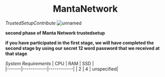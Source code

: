 <h1 align="center">MantaNetwork </h1>

*TrustedSetupContribute*
![unnamed](https://user-images.githubusercontent.com/100621008/204383868-7952c4c5-fd5e-4c86-aec1-0761f7045d2e.jpg)

**second phase of Manta Network trustedsetup**

**if you have participated in the first stage, we will have completed the second stage by using our secret 12 word password that we received at that stage**

*System Requirements*
|  CPU  |    RAM     |     SSD    |  
|-------|------------|------------|
|    2  |      4     | unspecified|
